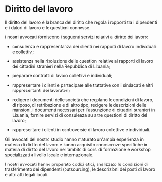 # Diritto del lavoro

Il diritto del lavoro è la branca del diritto che regola i rapporti tra i dipendenti e i datori di lavoro e le questioni connesse.

I nostri avvocati forniscono i seguenti servizi relativi al diritto del lavoro:

- consulenza e rappresentanza dei clienti nei rapporti di lavoro individuali e collettivi;

- assistenza nella risoluzione delle questioni relative ai rapporti di lavoro dei cittadini stranieri nella Repubblica di Lituania;

- preparare contratti di lavoro collettivi e individuali;

- rappresentare i clienti e partecipare alle trattative con i sindacati e altri rappresentanti dei lavoratori;

- redigere i documenti delle società che regolano le condizioni di lavoro, di riposo, di retribuzione e di altro tipo, redigere le descrizioni delle mansioni, i documenti necessari per l'assunzione di cittadini stranieri in Lituania, fornire servizi di consulenza su altre questioni di diritto del lavoro;

- rappresentare i clienti in controversie di lavoro collettive e individuali.

Gli avvocati del nostro studio hanno maturato un'ampia esperienza in materia di diritto del lavoro e hanno acquisito conoscenze specifiche in materia di diritto del lavoro nell'ambito di corsi di formazione e workshop specializzati a livello locale e internazionale.

I nostri avvocati hanno preparato codici etici, analizzato le condizioni di trasferimento dei dipendenti (outsourcing), le descrizioni dei posti di lavoro e altri atti legali locali.

